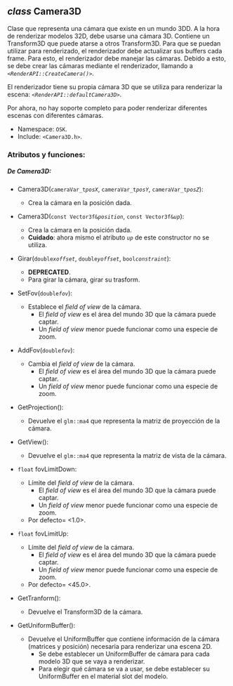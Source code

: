 ## _class_ Camera3D

Clase que representa una cámara que existe en un mundo 3DD.
A la hora de renderizar modelos 32D, debe usarse una cámara 3D.
Contiene un Transform3D que puede atarse a otros Transform3D.
Para que se puedan utilizar para renderizado, el renderizador debe actualizar sus buffers cada frame. Para esto, el renderizador debe manejar las cámaras. Debido a esto, se debe crear las cámaras mediante el renderizador, llamando a _`<RenderAPI::CreateCamera()>`_.

El renderizador tiene su propia cámara 3D que se utiliza para renderizar la escena: _`<RenderAPI::defaultCamera3D>`_.

Por ahora, no hay soporte completo para poder renderizar diferentes escenas con diferentes cámaras.

- Namespace: `OSK`.
- Include: `<Camera3D.h>`.

### Atributos y funciones:

##### De Camera3D:

- Camera3D(`cameraVar_t`_`posX`_, `cameraVar_t`_`posY`_, `cameraVar_t`_`posZ`_):
  - Crea la cámara en la posición dada.

- Camera3D(`const Vector3f&`_`position`_, `const Vector3f&`_`up`_):
  - Crea la cámara en la posición dada.
  - **Cuidado**: ahora mismo el atributo _`up`_ de este constructor no se utiliza.
     
- Girar(`double`_`xoffset`_, `double`_`yoffset`_, `bool`_`constraint`_):
  - **DEPRECATED**.
  - Para girar la cámara, girar su trasform.

- SetFov(`double`_`fov`_):
  - Establece el _field of view_ de la cámara.
    - El _field of view_ es el área del mundo 3D que la cámara puede captar.
    - Un _field of view_ menor puede funcionar como una especie de zoom.
 
- AddFov(`double`_`fov`_):
  - Cambia el _field of view_ de la cámara.
    - El _field of view_ es el área del mundo 3D que la cámara puede captar.
    - Un _field of view_ menor puede funcionar como una especie de zoom.
    
- GetProjection():
  - Devuelve el `glm::ma4` que representa la matriz de proyección de la cámara.
   
- GetView():
  - Devuelve el `glm::ma4` que representa la matriz de vista de la cámara.

- `float` fovLimitDown:
    - Límite del _field of view_ de la cámara.
      - El _field of view_ es el área del mundo 3D que la cámara puede captar.
      - Un _field of view_ menor puede funcionar como una especie de zoom.
    - Por defecto= <1.0>.

       
- `float` fovLimitUp:
    - Límite del _field of view_ de la cámara.
      - El _field of view_ es el área del mundo 3D que la cámara puede captar.
      - Un _field of view_ menor puede funcionar como una especie de zoom.
  - Por defecto= <45.0>.

     
- GetTranform():
  - Devuelve el Transform3D de la cámara.

- GetUniformBuffer():
    - Devuelve el UniformBuffer que contiene información de la cámara (matrices y posición) necesaria para renderizar una escena 2D.
      - Se debe establecer un UniformBuffer de cámara para cada modelo 3D que se vaya a renderizar.
      - Para elegir qué cámara se va a usar, se debe establecer su UniformBuffer en el material slot del modelo.
  